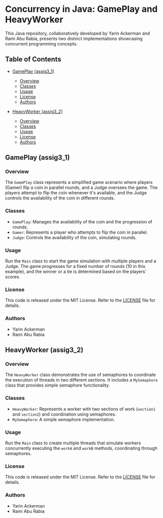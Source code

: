 # Concurrency in Java: GamePlay and HeavyWorker

This Java repository, collaboratively developed by Yarin Ackerman and Rami Abu Rabia, presents two distinct implementations showcasing concurrent programming concepts.

## Table of Contents
- [GamePlay (assig3_1)](#gameplay-assig3_1)
  - [Overview](#overview)
  - [Classes](#classes)
  - [Usage](#usage)
  - [License](#license)
  - [Authors](#authors)
  
- [HeavyWorker (assig3_2)](#heavyworker-assig3_2)
  - [Overview](#overview-1)
  - [Classes](#classes-1)
  - [Usage](#usage-1)
  - [License](#license-1)
  - [Authors](#authors-1)

## GamePlay (assig3_1)
### Overview
The `GamePlay` class represents a simplified game scenario where players (Gamer) flip a coin in parallel rounds, and a Judge oversees the game. The players attempt to flip the coin whenever it's available, and the Judge controls the availability of the coin in different rounds.

### Classes
- `GamePlay`: Manages the availability of the coin and the progression of rounds.
- `Gamer`: Represents a player who attempts to flip the coin in parallel.
- `Judge`: Controls the availability of the coin, simulating rounds.

### Usage
Run the `Main` class to start the game simulation with multiple players and a Judge. The game progresses for a fixed number of rounds (10 in this example), and the winner or a tie is determined based on the players' scores.

### License
This code is released under the MIT License. Refer to the [LICENSE](assig3_1/LICENSE) file for details.

### Authors
- Yarin Ackerman
- Rami Abu Rabia

## HeavyWorker (assig3_2)
### Overview
The `HeavyWorker` class demonstrates the use of semaphores to coordinate the execution of threads in two different sections. It includes a `MySemaphore` class that provides simple semaphore functionality.

### Classes
- `HeavyWorker`: Represents a worker with two sections of work (`section1` and `section2`) and coordination using semaphores.
- `MySemaphore`: A simple semaphore implementation.

### Usage
Run the `Main` class to create multiple threads that simulate workers concurrently executing the `workA` and `workB` methods, coordinating through semaphores.

### License
This code is released under the MIT License. Refer to the [LICENSE](assig3_2/LICENSE) file for details.

### Authors
- Yarin Ackerman
- Rami Abu Rabia
